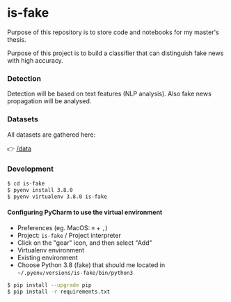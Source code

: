 # is-fake

Purpose of this repository is to store code and notebooks for my master's thesis.

Purpose of this project is to build a classifier that can distinguish fake news with high accuracy. 

### Detection

Detection will be based on text features (NLP analysis). Also fake news propagation will be analysed.

### Datasets

All datasets are gathered here:

👉 [/data](https://drive.google.com/drive/folders/1AMYyQXlme7CtBtVzrs8_OOJeplNI_f5f?usp=sharing)

### Development

```bash
$ cd is-fake
$ pyenv install 3.8.0
$ pyenv virtualenv 3.8.0 is-fake
```

#### Configuring PyCharm to use the virtual environment
- Preferences (eg. MacOS: `⌘` + `,`)
- Project: `is-fake` / Project interpreter
- Click on the "gear" icon, and then select "Add"
- Virtualenv environment
- Existing environment
- Choose Python 3.8 (fake) that should me located in `~/.pyenv/versions/is-fake/bin/python3`


```bash
$ pip install --upgrade pip
$ pip install -r requirements.txt
```
